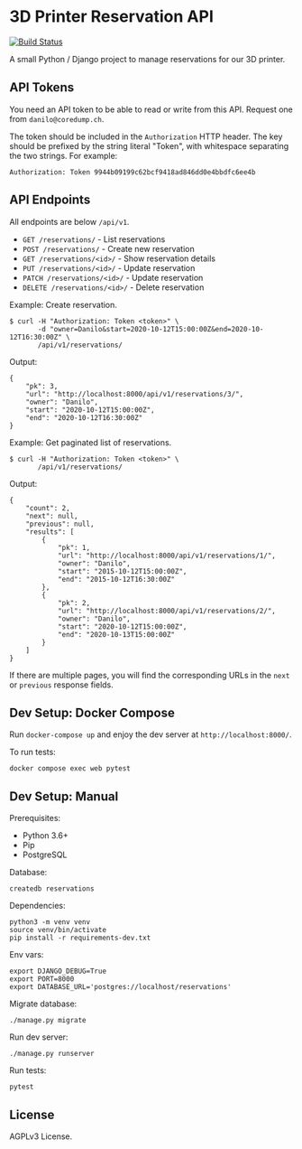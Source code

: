 # 3D Printer Reservation API

[![Build Status](https://github.com/coredump-ch/reservation-api/workflows/CI/badge.svg)](https://github.com/coredump-ch/reservation-api/actions?query=branch%3Amain)

A small Python / Django project to manage reservations for our 3D printer.

## API Tokens

You need an API token to be able to read or write from this API. Request one
from `danilo@coredump.ch`.

The token should be included in the `Authorization` HTTP header. The key should
be prefixed by the string literal "Token", with whitespace separating the two
strings. For example:

    Authorization: Token 9944b09199c62bcf9418ad846dd0e4bbdfc6ee4b

## API Endpoints

All endpoints are below `/api/v1`.

- `GET /reservations/` - List reservations
- `POST /reservations/` - Create new reservation
- `GET /reservations/<id>/` - Show reservation details
- `PUT /reservations/<id>/` - Update reservation
- `PATCH /reservations/<id>/` - Update reservation
- `DELETE /reservations/<id>/` - Delete reservation

Example: Create reservation.

    $ curl -H "Authorization: Token <token>" \
           -d "owner=Danilo&start=2020-10-12T15:00:00Z&end=2020-10-12T16:30:00Z" \
           /api/v1/reservations/

Output:

    {
        "pk": 3,
        "url": "http://localhost:8000/api/v1/reservations/3/",
        "owner": "Danilo",
        "start": "2020-10-12T15:00:00Z",
        "end": "2020-10-12T16:30:00Z"
    }

Example: Get paginated list of reservations.

    $ curl -H "Authorization: Token <token>" \
           /api/v1/reservations/

Output:

    {
        "count": 2,
        "next": null,
        "previous": null,
        "results": [
            {
                "pk": 1,
                "url": "http://localhost:8000/api/v1/reservations/1/",
                "owner": "Danilo",
                "start": "2015-10-12T15:00:00Z",
                "end": "2015-10-12T16:30:00Z"
            },
            {
                "pk": 2,
                "url": "http://localhost:8000/api/v1/reservations/2/",
                "owner": "Danilo",
                "start": "2020-10-12T15:00:00Z",
                "end": "2020-10-13T15:00:00Z"
            }
        ]
    }

If there are multiple pages, you will find the corresponding URLs in the `next`
or `previous` response fields.

## Dev Setup: Docker Compose

Run `docker-compose up` and enjoy the dev server at `http://localhost:8000/`.

To run tests:

    docker compose exec web pytest

## Dev Setup: Manual

Prerequisites:

- Python 3.6+
- Pip
- PostgreSQL

Database:

    createdb reservations

Dependencies:

    python3 -m venv venv
    source venv/bin/activate
    pip install -r requirements-dev.txt

Env vars:

    export DJANGO_DEBUG=True
    export PORT=8000
    export DATABASE_URL='postgres://localhost/reservations'

Migrate database:

    ./manage.py migrate

Run dev server:

    ./manage.py runserver

Run tests:

    pytest

## License

AGPLv3 License.
